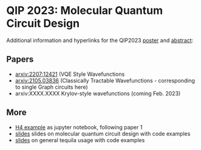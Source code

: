# QIP 2023: Molecular Quantum Circuit Design
Additional information and hyperlinks for the QIP2023 [poster](qip2023.pdf) and [abstract](abstract.pdf):

## Papers
- [arxiv:2207:12421](https://arxiv.org/abs/2207.12421) (VQE Style Wavefunctions  
- [arxiv:2105.03836](https://arxiv.org/abs/2105.03836) (Classically Tractable Wavefunctions - corresponding to single Graph circuits here)  
- arxiv:XXXX.XXXX Krylov-style wavefunctions (coming Feb. 2023)  

## More
- [H4 example](https://nbviewer.org/github/tequilahub/tequila-tutorials/blob/main/chemistry/GraphBasedCircuitDesign.ipynb) as jupyter notebook, following paper 1  
- [slides](https://github.com/kottmanj/talks_and_material/tree/main/barcelona2022) slides on molecular quantum circuit design with code examples
- [slides](https://github.com/kottmanj/talks_and_material/tree/main/qai2022) on general tequila usage with code examples  
